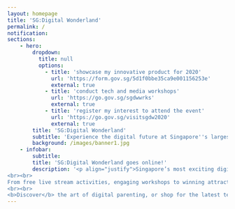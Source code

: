 ```yaml
---
layout: homepage
title: 'SG:Digital Wonderland'
permalink: /
notification: 
sections:
    - hero:
        dropdown:
          title: null
          options:
            - title: 'showcase my innovative product for 2020'
              url: 'https://form.gov.sg/5d1f0bbe35ca9e001156253e'
              external: true
            - title: 'conduct tech and media workshops'
              url: 'https://go.gov.sg/sgdwwrks'
              external: true
            - title: 'register my interest to attend the event'
              url: 'https://go.gov.sg/visitsgdw2020'
              external: true
        title: 'SG:Digital Wonderland'
        subtitle: 'Experience the digital future at Singapore''s largest tech carnival'
        background: /images/banner1.jpg
    - infobar:
        subtitle:
        title: 'SG:Digital Wonderland goes online!'
        description: '<p align="justify">Singapore’s most exciting digital festival is back! Join us for an amazing weekend of fun tech experiences at this  special edition where you can gather your family and friends and take part in interactive activities to experience various exciting technologies and learn how they can enhance the way we live, learn and play!  
<br><br>
From free live stream activities, engaging workshops to winning attractive prizes, there is something for everyone. Come Discover, Experience, Innovate with SG:Digital Wonderland Special Edition on 28 and 29 November 2020. 
<br><br>
<b>Discover</b> the art of digital parenting, or shop for the latest tech products that can help you in your everyday lives.  <b>Experience</b> a Virtual Reality Watch party from the comfort of your homes and cheer on your favourite eSports team. <b>Innovate</b> and create through emerging tech workshops or get creative and join a digital storytelling contest.</p>'
---
```



<!-- Type your notification here - the notification bar will not appear if this is empty. For other changes, refer to _data/homepage.yml to edit the homepage -->

